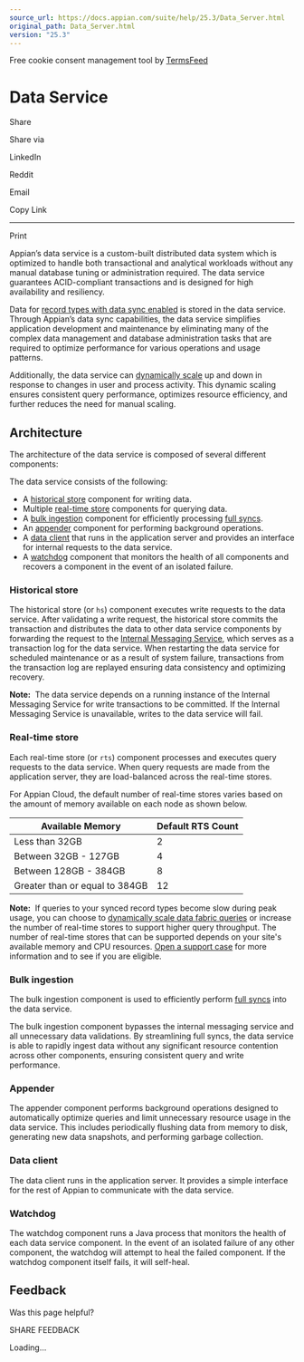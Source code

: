 ```yaml
---
source_url: https://docs.appian.com/suite/help/25.3/Data_Server.html
original_path: Data_Server.html
version: "25.3"
---
```


Free cookie consent management tool by [TermsFeed](https://www.termsfeed.com/)

# Data Service

Share

Share via

LinkedIn

Reddit

Email

Copy Link

* * *

Print

Appian’s data service is a custom-built distributed data system which is optimized to handle both transactional and analytical workloads without any manual database tuning or administration required. The data service guarantees ACID-compliant transactions and is designed for high availability and resiliency.

Data for [record types with data sync enabled](records-data-sync.html) is stored in the data service. Through Appian’s data sync capabilities, the data service simplifies application development and maintenance by eliminating many of the complex data management and database administration tasks that are required to optimize performance for various operations and usage patterns.

Additionally, the data service can [dynamically scale](about-data-sync.html#dynamically-scale-data-fabric-queries) up and down in response to changes in user and process activity. This dynamic scaling ensures consistent query performance, optimizes resource efficiency, and further reduces the need for manual scaling.

## Architecture

The architecture of the data service is composed of several different components:

The data service consists of the following:

-   A [historical store](#historical-store) component for writing data.
-   Multiple [real-time store](#real-time-store) components for querying data.
-   A [bulk ingestion](#bulk-ingestion) component for efficiently processing [full syncs](records-data-sync.html#schedule-full-syncs).
-   An [appender](#appender) component for performing background operations.
-   A [data client](#data-client) that runs in the application server and provides an interface for internal requests to the data service.
-   A [watchdog](#watchdog) component that monitors the health of all components and recovers a component in the event of an isolated failure.

### Historical store

The historical store (or `hs`) component executes write requests to the data service. After validating a write request, the historical store commits the transaction and distributes the data to other data service components by forwarding the request to the [Internal Messaging Service](Enterprise_Architecture_Overview.html#internal-messaging-service), which serves as a transaction log for the data service. When restarting the data service for scheduled maintenance or as a result of system failure, transactions from the transaction log are replayed ensuring data consistency and optimizing recovery.

**Note:**  The data service depends on a running instance of the Internal Messaging Service for write transactions to be committed. If the Internal Messaging Service is unavailable, writes to the data service will fail.

### Real-time store

Each real-time store (or `rts`) component processes and executes query requests to the data service. When query requests are made from the application server, they are load-balanced across the real-time stores.

For Appian Cloud, the default number of real-time stores varies based on the amount of memory available on each node as shown below.

| Available Memory | Default RTS Count |
| --- | --- |
| Less than 32GB | 2 |
| Between 32GB - 127GB | 4 |
| Between 128GB - 384GB | 8 |
| Greater than or equal to 384GB | 12 |

**Note:**  If queries to your synced record types become slow during peak usage, you can choose to [dynamically scale data fabric queries](about-data-sync.html#dynamically-scale-data-fabric-queries) or increase the number of real-time stores to support higher query throughput. The number of real-time stores that can be supported depends on your site's available memory and CPU resources. [Open a support case](https://community.appian.com/support/) for more information and to see if you are eligible.

### Bulk ingestion

The bulk ingestion component is used to efficiently perform [full syncs](records-data-sync.html#schedule-full-syncs) into the data service.

The bulk ingestion component bypasses the internal messaging service and all unnecessary data validations. By streamlining full syncs, the data service is able to rapidly ingest data without any significant resource contention across other components, ensuring consistent query and write performance.

### Appender

The appender component performs background operations designed to automatically optimize queries and limit unnecessary resource usage in the data service. This includes periodically flushing data from memory to disk, generating new data snapshots, and performing garbage collection.

### Data client

The data client runs in the application server. It provides a simple interface for the rest of Appian to communicate with the data service.

### Watchdog

The watchdog component runs a Java process that monitors the health of each data service component. In the event of an isolated failure of any other component, the watchdog will attempt to heal the failed component. If the watchdog component itself fails, it will self-heal.

## Feedback

Was this page helpful?

SHARE FEEDBACK

Loading...